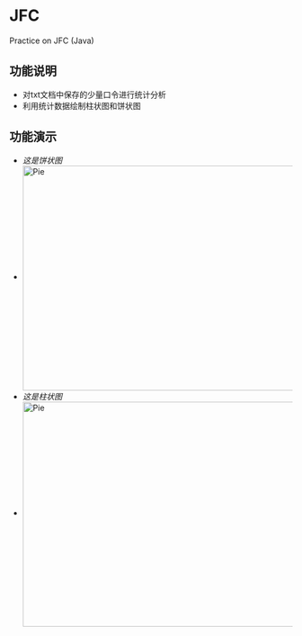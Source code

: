 # JFC
Practice on JFC (Java)

## 功能说明
- 对txt文档中保存的少量口令进行统计分析
- 利用统计数据绘制柱状图和饼状图

## 功能演示
- *这是饼状图*
- <img src="https://github.com/cccisi/JFC/doc/Pie.jpg" width = "550" height = "400" alt="Pie" align=center />
- *这是柱状图*
- <img src="https://github.com/cccisi/JFC/doc/Bar.jpg" width = "550" height = "400" alt="Pie" align=center />
